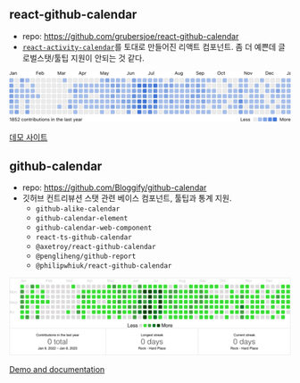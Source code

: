 ## react-github-calendar
- repo: https://github.com/grubersjoe/react-github-calendar
- [`react-activity-calendar`](https://github.com/grubersjoe/react-activity-calendar)를 토대로 만들어진 리액트 컴포넌트. 좀 더 예쁜데 글로벌스탯/툴팁 지원이 안되는 것 같다.

![Screenshot](public/screenshots/react-github-calendar.png)

[데모 사이트](https://grubersjoe.github.io/react-github-calendar/)

## github-calendar
- repo: https://github.com/Bloggify/github-calendar
- 깃허브 컨트리뷰션 스탯 관련 베이스 컴포넌트, 툴팁과 통계 지원.
  - `github-alike-calendar`
  - `github-calendar-element`
  - `github-calendar-web-component`
  - `react-ts-github-calendar`
  - `@axetroy/react-github-calendar`
  - `@pengliheng/github-report`
  - `@philipwhiuk/react-github-calendar`

![Screenshot](public/screenshots/github-calendar.png)

[Demo and documentation](https://grubersjoe.github.io/react-github-calendar/)

